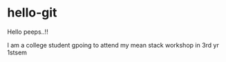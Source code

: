 # hello-git

Hello peeps..!!

I am a college student gpoing to attend my mean stack workshop in 3rd yr 1stsem 
